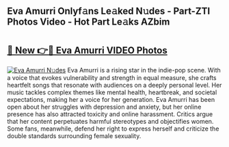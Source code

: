 ## Eva Amurri Onlyf𝚊ns Le𝚊ked N𝚞des - Part-ZTI Photos Video - Hot Part Le𝚊ks AZbim

# <h2><a href="http://ab78689.deff.icu/?id=Eva+Amurri">🔗 New 👉🔴 Eva Amurri VIDEO Photos</a></h2>

[![Eva Amurri N𝚞des](https://i.imgur.com/rIISA9y.gif)](http://ab78689.deff.icu/?id=Eva+Amurri)
Eva Amurri is a rising star in the indie-pop scene. With a voice that evokes vulnerability and strength in equal measure, she crafts heartfelt songs that resonate with audiences on a deeply personal level. Her music tackles complex themes like mental health, heartbreak, and societal expectations, making her a voice for her generation. Eva Amurri has been open about her struggles with depression and anxiety, but her online presence has also attracted toxicity and online harassment. Critics argue that her content perpetuates harmful stereotypes and objectifies women. Some fans, meanwhile, defend her right to express herself and criticize the double standards surrounding female sexuality.
